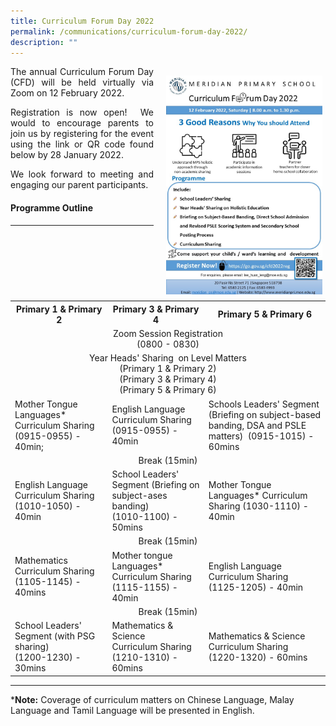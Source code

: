 ```yaml
---
title: Curriculum Forum Day 2022
permalink: /communications/curriculum-forum-day-2022/
description: ""
---
```

<img src="/images/Communication/2022%20CFD.jpeg" style="width:250px;height:350px;float:right; padding: 15px 5px 10px 20px;">

<p align = "justify">The annual Curriculum Forum Day (CFD) will be held virtually via Zoom on 12 February 2022.</p>

<p align = "justify">Registration is now open!  We would to encourage parents to join us by registering for the event using the link or QR code found below by 28 January 2022.</p>

<p align = "justify">We look forward to meeting and engaging our parent participants.</p>

#### Programme Outline
<hr>
<table>
	<tr>
    <th>Primary 1 & Primary 2</th>
    <th>Primary 3 & Primary 4</th>
    <th>Primary 5 & Primary 6</th>
  </tr>
 <tr>
  <td colspan="3" align = "center">Zoom Session Registration<br>(0800 - 0830)</td>
 </tr>
 <tr>
  	 <td colspan="3" align = "center">Year Heads' Sharing   
on Level Matters<br>
	 (Primary 1 & Primary 2)<br>
	 (Primary 3 & Primary 4)<br>
	 (Primary 5 & Primary 6)</td>
 </tr>
 <tr>
  <td>Mother Tongue Languages* Curriculum Sharing  
(0915-0955) - 40min;</td>
  <td>English Language Curriculum Sharing  
(0915-0955) - 40min</td>
  <td>Schools Leaders' Segment (Briefing on subject-based banding, DSA and PSLE matters)   
(0915-1015) - 60mins</td>
 </tr>
	 <tr>
  	 <td colspan="3" align = "center">Break (15min)</td>
 </tr>
	 <tr>
  <td>English Language Curriculum Sharing  
(1010-1050) - 40min</td>
  <td>School Leaders' Segment (Briefing on subject-ases banding)<br>(1010-1100) - 50mins</td>
  <td>Mother Tongue Languages* Curriculum Sharing  
(1030-1110) - 40min</td>
 </tr>
	<tr>
  	 <td colspan="3" align = "center">Break (15min)</td>
 </tr>
	<tr>
  <td>Mathematics Curriculum Sharing   
(1105-1145) - 40mins</td>
  <td>Mother tongue Languages*  Curriculum Sharing  
(1115-1155) - 40min</td>
  <td>English Language Curriculum Sharing  
(1125-1205) - 40min</td>
 </tr>
	<tr>
  	 <td colspan="3" align = "center">Break (15min)</td>
 </tr>
	<tr>
  <td>School Leaders' Segment (with PSG sharing)<br>
(1200-1230) - 30mins</td>
  <td>Mathematics & Science <br>Curriculum Sharing   
(1210-1310) - 60mins</td>
  <td>Mathematics & Science <br>Curriculum Sharing   
(1220-1320) - 60mins</td>
 </tr>
</table>
<hr>

\***Note:** Coverage of curriculum matters on Chinese Language, Malay Language and Tamil Language will be presented in English.